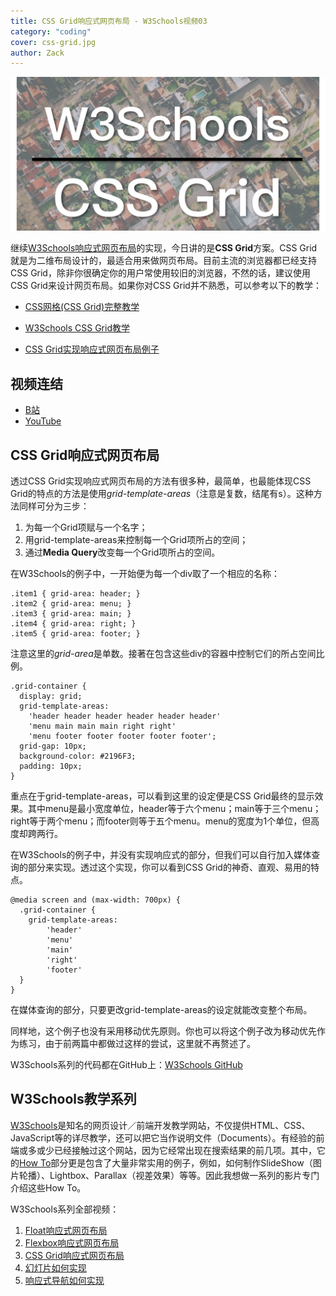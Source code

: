 ```yaml
---
title: CSS Grid响应式网页布局 - W3Schools视频03
category: "coding"
cover: css-grid.jpg
author: Zack
---
```


![CSS Grid响应式网页布局](css-grid.jpg)

继续[W3Schools响应式网页布局](https://zacklive.com/w3schools-web-layout/)的实现，今日讲的是**CSS Grid**方案。CSS Grid就是为二维布局设计的，最适合用来做网页布局。目前主流的浏览器都已经支持CSS Grid，除非你很确定你的用户常使用较旧的浏览器，不然的话，建议使用CSS Grid来设计网页布局。如果你对CSS Grid并不熟悉，可以参考以下的教学：

* [CSS网格(CSS Grid)完整教学](https://zacklive.com/css-grid-intro/)
* [W3Schools CSS Grid教学](https://www.w3schools.com/css/css_grid.asp)

* [CSS Grid实现响应式网页布局例子](https://www.w3schools.com/css/tryit.asp?filename=trycss_grid_layout_named)

## 视频连结

* [B站](https://www.bilibili.com/video/av45523828/)
* [YouTube](https://youtu.be/7-RcgXc2KXg)

## CSS Grid响应式网页布局

透过CSS Grid实现响应式网页布局的方法有很多种，最简单，也最能体现CSS Grid的特点的方法是使用*grid-template-areas*（注意是复数，结尾有s）。这种方法同样可分为三步：

1. 为每一个Grid项赋与一个名字；
2. 用grid-template-areas来控制每一个Grid项所占的空间；
3. 通过**Media Query**改变每一个Grid项所占的空间。

在W3Schools的例子中，一开始便为每一个div取了一个相应的名称：

```
.item1 { grid-area: header; }
.item2 { grid-area: menu; }
.item3 { grid-area: main; }
.item4 { grid-area: right; }
.item5 { grid-area: footer; }
```

注意这里的*grid-area*是单数。接著在包含这些div的容器中控制它们的所占空间比例。

```
.grid-container {
  display: grid;
  grid-template-areas:
    'header header header header header header'
    'menu main main main right right'
    'menu footer footer footer footer footer';
  grid-gap: 10px;
  background-color: #2196F3;
  padding: 10px;
}
```

重点在于grid-template-areas，可以看到这里的设定便是CSS Grid最终的显示效果。其中menu是最小宽度单位，header等于六个menu；main等于三个menu；right等于两个menu；而footer则等于五个menu。menu的宽度为1个单位，但高度却跨两行。

在W3Schools的例子中，并没有实现响应式的部分，但我们可以自行加入媒体查询的部分来实现。透过这个实现，你可以看到CSS Grid的神奇、直观、易用的特点。

```
@media screen and (max-width: 700px) {
  .grid-container {
    grid-template-areas:
        'header'
        'menu'
        'main'
        'right'
        'footer'
  }
}
```

在媒体查询的部分，只要更改grid-template-areas的设定就能改变整个布局。

同样地，这个例子也没有采用移动优先原则。你也可以将这个例子改为移动优先作为练习，由于前两篇中都做过这样的尝试，这里就不再赘述了。

W3Schools系列的代码都在GitHub上：[W3Schools GitHub](https://github.com/ZacharyChim/W3Schools)

## W3Schools教学系列

[W3Schools](https://www.w3schools.com)是知名的网页设计／前端开发教学网站，不仅提供HTML、CSS、JavaScript等的详尽教学，还可以把它当作说明文件（Documents）。有经验的前端或多或少已经接触过这个网站，因为它经常出现在搜索结果的前几项。其中，它的[How To](https://www.w3schools.com/howto/default.asp)部分更是包含了大量非常实用的例子，例如，如何制作SlideShow（图片轮播）、Lightbox、Parallax（视差效果）等等。因此我想做一系列的影片专门介绍这些How To。

W3Schools系列全部视频：

1. [Float响应式网页布局](https://zacklive.com/w3schools-web-layout/)
2. [Flexbox响应式网页布局](https://zacklive.com/w3schools-flex/)
3. [CSS Grid响应式网页布局](https://zacklive.com/w3schools-grid/)
4. [幻灯片如何实现](https://zacklive.com/w3schools-slideshow/)
5. [响应式导航如何实现](https://zacklive.com/w3schools-responsvie-nav/)